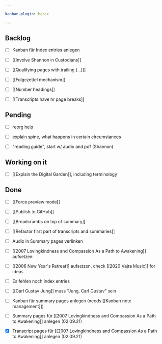 ```yaml
---

kanban-plugin: basic

---
```


## Backlog

- [ ] Kanban für Index entries anlegen
- [ ] [[Involve Shannon in Custodians]]
- [ ] [[Qualifying pages with trailing (...)]]
- [ ] [[Folgezettel mechanism]]
- [ ] [[Number headings]]
- [ ] [[Transcripts have hr page breaks]]


## Pending

- [ ] reorg help
- [ ] explain spine, what happens in certain circumstances
- [ ] "reading guide", start w/ audio and pdf (Shannon)


## Working on it

- [ ] [[Explain the Digital Garden]], including terminology


## Done

- [ ] [[Force preview mode]]
- [ ] [[Publish to GitHub]]
- [ ] [[Breadcrumbs on top of summary]]
- [ ] [[Refactor first part of transcripts and summaries]]
- [ ] Audio in Summary pages verlinken
- [ ] [[2007 Lovingkindness and Compassion As a Path to Awakening]] aufsetzen
- [ ] [[2006 New Year's Retreat]] aufsetzen, check [[2020 Vajra Music]] for ideas
- [ ] Es fehlen noch index entries
- [ ] [[Carl Gustav Jung]] muss "Jung, Carl Gustav" sein
- [ ] Kanban für summary pages anlegen (needs [[Kanban note management]])
- [ ] Summary pages für [[2007 Lovingkindness and Compassion As a Path to Awakening]] anlegen (02.09.21)
- [x] Transcript pages für [[2007 Lovingkindness and Compassion As a Path to Awakening]] anlegen (02.09.21)


